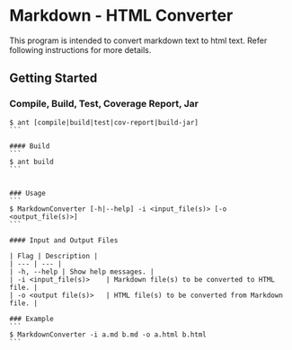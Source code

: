 # Markdown - HTML Converter
This program is intended to convert markdown text to html text. Refer following instructions for more details.

## Getting Started

### Compile, Build, Test, Coverage Report, Jar

````
$ ant [compile|build|test|cov-report|build-jar]
```

#### Build
```
$ ant build
```


### Usage
```
$ MarkdownConverter [-h|--help] -i <input_file(s)> [-o <output_file(s)>]
```

#### Input and Output Files

| Flag | Description |
| --- | --- |
| -h, --help | Show help messages. |
| -i <input_file(s)> 	| Markdown file(s) to be converted to HTML file. |
| -o <output file(s)> 	| HTML file(s) to be converted from Markdown file. | 

### Example
```
$ MarkdownConverter -i a.md b.md -o a.html b.html
```
